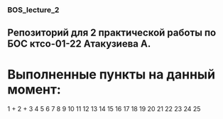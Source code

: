 ### BOS_lecture_2
## Репозиторий для 2 практической работы по БОС ктсо-01-22 Атакузиева А.
# Выполненные пункты на данный момент:
1 +
2 +
3
4
5
6
7
8
9
10
11
12
13
14
15
16
17
18
19
20
21
22
23
24
25
